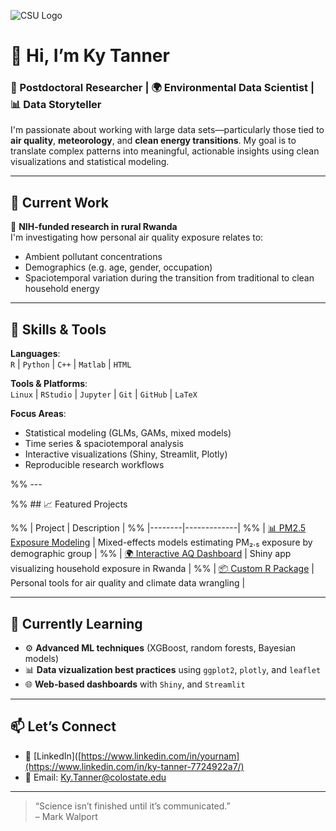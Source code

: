 ![CSU Logo](https://www.engr.colostate.edu/me/wp-content/uploads/2020/01/Mech-EN-CSU-1-C357.png)

# 👋 Hi, I’m Ky Tanner
### 🧪 Postdoctoral Researcher | 🌍 Environmental Data Scientist | 📊 Data Storyteller

I'm passionate about working with large data sets—particularly those tied to **air quality**, **meteorology**, and **clean energy transitions**. My goal is to translate complex patterns into meaningful, actionable insights using clean visualizations and statistical modeling.

---

## 🔬 Current Work

🧭 **NIH-funded research in rural Rwanda**  
I'm investigating how personal air quality exposure relates to:
- Ambient pollutant concentrations
- Demographics (e.g. age, gender, occupation)
- Spaciotemporal variation during the transition from traditional to clean household energy

---

## 🧰 Skills & Tools

**Languages**:  
`R` | `Python` | `C++` | `Matlab` | `HTML`

**Tools & Platforms**:  
`Linux` | `RStudio` | `Jupyter` | `Git` | `GitHub` | `LaTeX`

**Focus Areas**:  
- Statistical modeling (GLMs, GAMs, mixed models)  
- Time series & spaciotemporal analysis  
- Interactive visualizations (Shiny, Streamlit, Plotly)  
- Reproducible research workflows

%% ---

%% ## 📈 Featured Projects

%% | Project | Description |
%% |--------|-------------|
%% | [📊 PM2.5 Exposure Modeling](https://github.com/yourusername/project1) | Mixed-effects models estimating PM₂.₅ exposure by demographic group |
%% | [🌍 Interactive AQ Dashboard](https://github.com/yourusername/project2) | Shiny app visualizing household exposure in Rwanda |
%% | [📦 Custom R Package](https://github.com/yourusername/project3) | Personal tools for air quality and climate data wrangling |

---

## 🧠 Currently Learning

- ⚙️ **Advanced ML techniques** (XGBoost, random forests, Bayesian models)  
- 📊 **Data vizualization best practices** using `ggplot2`, `plotly`, and `leaflet`  
- 🌐 **Web-based dashboards** with `Shiny`, and `Streamlit`

---

## 📫 Let’s Connect

- 💼 [LinkedIn]([https://www.linkedin.com/in/yournam](https://www.linkedin.com/in/ky-tanner-7724922a7/)
- 📧 Email: Ky.Tanner@colostate.edu

---

> “Science isn’t finished until it’s communicated.”  
> – Mark Walport
